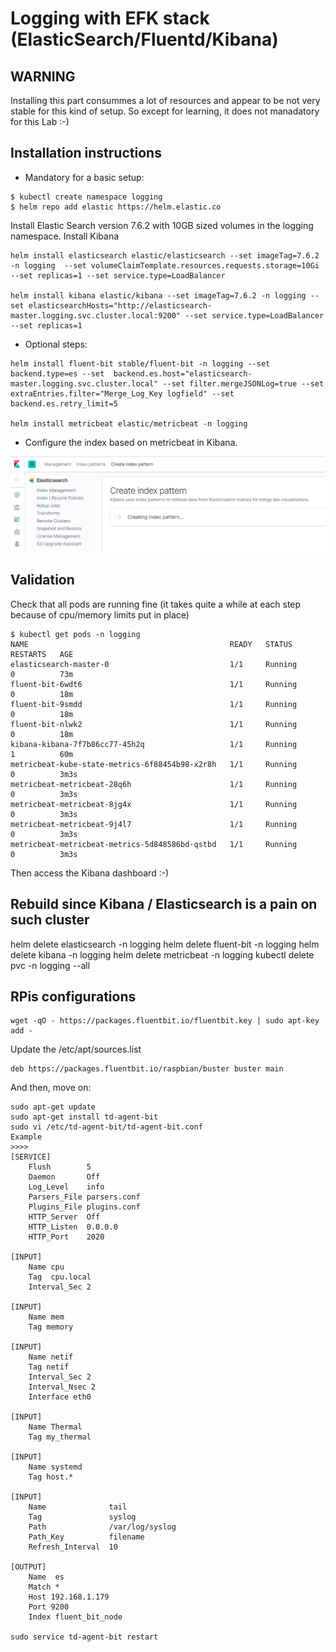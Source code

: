 # Logging with EFK stack (ElasticSearch/Fluentd/Kibana)

## WARNING

Installing this part consummes a lot of resources and appear to be not very stable for this kind of setup.
So except for learning, it does not manadatory for this Lab :-)

## Installation instructions
* Mandatory for a basic setup:
```
$ kubectl create namespace logging
$ helm repo add elastic https://helm.elastic.co
```
Install Elastic Search version 7.6.2 with 10GB sized volumes in the logging namespace.
Install Kibana
```
helm install elasticsearch elastic/elasticsearch --set imageTag=7.6.2 -n logging  --set volumeClaimTemplate.resources.requests.storage=10Gi --set replicas=1 --set service.type=LoadBalancer

helm install kibana elastic/kibana --set imageTag=7.6.2 -n logging --set elasticsearchHosts="http://elasticsearch-master.logging.svc.cluster.local:9200" --set service.type=LoadBalancer --set replicas=1 
```

* Optional steps:
```
helm install fluent-bit stable/fluent-bit -n logging --set backend.type=es --set  backend.es.host="elasticsearch-master.logging.svc.cluster.local" --set filter.mergeJSONLog=true --set extraEntries.filter="Merge_Log_Key logfield" --set backend.es.retry_limit=5

helm install metricbeat elastic/metricbeat -n logging
```

* Configure the index based on metricbeat in Kibana.

![Create index view](../imgs/kibanaIndexCreate.PNG)


## Validation
Check that all pods are running fine (it takes quite a while at each step because of cpu/memory limits put in place)
```
$ kubectl get pods -n logging
NAME                                             READY   STATUS              RESTARTS   AGE
elasticsearch-master-0                           1/1     Running             0          73m
fluent-bit-6wdt6                                 1/1     Running             0          18m
fluent-bit-9smdd                                 1/1     Running             0          18m
fluent-bit-nlwk2                                 1/1     Running             0          18m
kibana-kibana-7f7b86cc77-45h2q                   1/1     Running             1          60m
metricbeat-kube-state-metrics-6f88454b98-x2r8h   1/1     Running             0          3m3s
metricbeat-metricbeat-28q6h                      1/1     Running             0          3m3s
metricbeat-metricbeat-8jg4x                      1/1     Running             0          3m3s
metricbeat-metricbeat-9j4l7                      1/1     Running             0          3m3s
metricbeat-metricbeat-metrics-5d848586bd-qstbd   1/1     Running             0          3m3s
```

Then access the Kibana dashboard :-)

## Rebuild since Kibana / Elasticsearch is a pain on such cluster

helm delete elasticsearch -n logging
helm delete fluent-bit -n logging
helm delete kibana -n logging
helm delete metricbeat -n logging
kubectl delete pvc -n logging --all

## RPis configurations

```
wget -qO - https://packages.fluentbit.io/fluentbit.key | sudo apt-key add -
```
Update the /etc/apt/sources.list
```
deb https://packages.fluentbit.io/raspbian/buster buster main
```
And then, move on:
```
sudo apt-get update
sudo apt-get install td-agent-bit
sudo vi /etc/td-agent-bit/td-agent-bit.conf
Example
>>>>
[SERVICE]
    Flush        5
    Daemon       Off
    Log_Level    info
    Parsers_File parsers.conf
    Plugins_File plugins.conf
    HTTP_Server  Off
    HTTP_Listen  0.0.0.0
    HTTP_Port    2020

[INPUT]
    Name cpu
    Tag  cpu.local
    Interval_Sec 2

[INPUT]
    Name mem
    Tag memory

[INPUT]
    Name netif
    Tag netif
    Interval_Sec 2
    Interval_Nsec 2
    Interface eth0

[INPUT]
    Name Thermal
    Tag my_thermal

[INPUT]
    Name systemd
    Tag host.*

[INPUT]
    Name              tail
    Tag               syslog
    Path              /var/log/syslog
    Path_Key          filename
    Refresh_Interval  10

[OUTPUT]
    Name  es
    Match *
    Host 192.168.1.179
    Port 9200
    Index fluent_bit_node

sudo service td-agent-bit restart
```